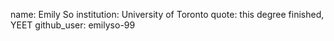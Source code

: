 name: Emily So 
institution: University of Toronto 
quote: this degree finished, YEET 
github_user: emilyso-99
